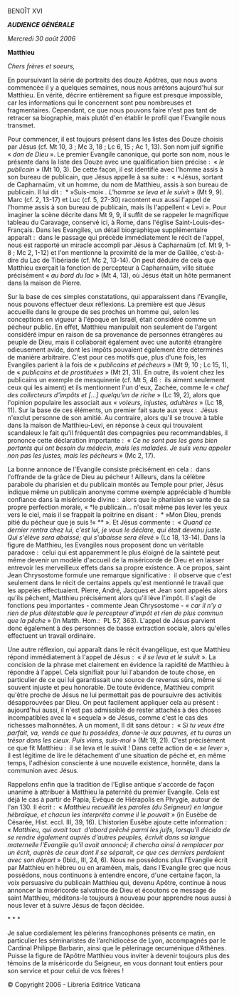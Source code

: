 BENOÎT XVI

***AUDIENCE GÉNÉRALE***

*Mercredi 30 août 2006*

**Matthieu**

*Chers frères et soeurs,*

En poursuivant la série de portraits des douze Apôtres, que nous avons commencée il y a quelques semaines, nous nous arrêtons aujourd'hui sur Matthieu. En vérité, décrire entièrement sa figure est presque impossible, car les informations qui le concernent sont peu nombreuses et fragmentaires. Cependant, ce que nous pouvons faire n'est pas tant de retracer sa biographie, mais plutôt d'en établir le profil que l'Evangile nous transmet.

Pour commencer, il est toujours présent dans les listes des Douze choisis par Jésus (cf. Mt 10, 3 ; Mc 3, 18 ; Lc 6, 15 ; Ac 1, 13). Son nom juif signifie « *don de Dieu* ». Le premier Evangile canonique, qui porte son nom, nous le présente dans la liste des Douze avec une qualification bien précise :  « *le publicain* » (Mt 10, 3). De cette façon, il est identifié avec l'homme assis à son bureau de publicain, que Jésus appelle à sa suite :  « *Jésus, sortant de Capharnaüm, vit un homme, du nom de Matthieu, assis à son bureau de publicain. Il lui dit :  * »Suis-moi« *. L'homme se leva et le suivit* » (Mt 9, 9). Marc (cf. 2, 13-17) et Luc (cf. 5, 27-30) racontent eux aussi l'appel de l'homme assis à son bureau de publicain, mais ils l'appellent « Levi ». Pour imaginer la scène décrite dans Mt 9, 9, il suffit de se rappeler le magnifique tableau du Caravage, conservé ici, à Rome, dans l'église Saint-Louis-des-Français. Dans les Evangiles, un détail biographique supplémentaire apparaît :  dans le passage qui précède immédiatement le récit de l'appel, nous est rapporté un miracle accompli par Jésus à Capharnaüm (cf. Mt 9, 1-8 ; Mc 2, 1-12) et l'on mentionne la proximité de la mer de Galilée, c'est-à-dire du Lac de Tibériade (cf. Mc 2, 13-14). On peut déduire de cela que Matthieu exerçait la fonction de percepteur à Capharnaüm, ville située précisément « *au bord du lac* » (Mt 4, 13), où Jésus était un hôte permanent dans la maison de Pierre.

Sur la base de ces simples constatations, qui apparaissent dans l'Evangile, nous pouvons effectuer deux réflexions. La première est que Jésus accueille dans le groupe de ses proches un homme qui, selon les conceptions en vigueur à l'époque en Israël, était considéré comme un pécheur public. En effet, Matthieu manipulait non seulement de l'argent considéré impur en raison de sa provenance de personnes étrangères au peuple de Dieu, mais il collaborait également avec une autorité étrangère odieusement avide, dont les impôts pouvaient également être déterminés de manière arbitraire. C'est pour ces motifs que, plus d'une fois, les Evangiles parlent à la fois de « *publicains et pécheurs* » (Mt 9, 10 ; Lc 15, 1), de « *publicains et de prostituées* » (Mt 21, 31). En outre, ils voient chez les publicains un exemple de mesquinerie (cf. Mt 5, 46 :  ils aiment seulement ceux qui les aiment) et ils mentionnent l'un d'eux, Zachée, comme le « *chef des collecteurs d'impôts et [...] quelqu'un de riche* » (Lc 19, 2), alors que l'opinion populaire les associait aux « *voleurs, injustes, adultères* » (Lc 18, 11). Sur la base de ces éléments, un premier fait saute aux yeux :  Jésus n'exclut personne de son amitié. Au contraire, alors qu'il se trouve à table dans la maison de Matthieu-Levi, en réponse à ceux qui trouvaient scandaleux le fait qu'il fréquentât des compagnies peu recommandables, il prononce cette déclaration importante :  « *Ce ne sont pas les gens bien portants qui ont besoin du médecin, mais les malades. Je suis venu appeler non pas les justes, mais les pécheurs* » (Mc 2, 17).

La bonne annonce de l'Evangile consiste précisément en cela :  dans l'offrande de la grâce de Dieu au pécheur ! Ailleurs, dans la célèbre parabole du pharisien et du publicain montés au Temple pour prier, Jésus indique même un publicain anonyme comme exemple appréciable d'humble confiance dans la miséricorde divine :  alors que le pharisien se vante de sa propre perfection morale, « *le publicain... n'osait même pas lever les yeux vers le ciel, mais il se frappait la poitrine en disant :  * »Mon Dieu, prends pitié du pécheur que je suis !« ** ». Et Jésus commente :  « *Quand ce dernier rentra chez lui, c'est lui, je vous le déclare, qui était devenu juste. Qui s'élève sera abaissé; qui s'abaisse sera élevé* » (Lc 18, 13-14). Dans la figure de Matthieu, les Evangiles nous proposent donc un véritable paradoxe :  celui qui est apparemment le plus éloigné de la sainteté peut même devenir un modèle d'accueil de la miséricorde de Dieu et en laisser entrevoir les merveilleux effets dans sa propre existence. A ce propos, saint Jean Chrysostome formule une remarque significative :  il observe que c'est seulement dans le récit de certains appels qu'est mentionné le travail que les appelés effectuaient. Pierre, André, Jacques et Jean sont appelés alors qu'ils pêchent, Matthieu précisément alors qu'il lève l'impôt. Il s'agit de fonctions peu importantes - commente Jean Chrysostome - « *car il n'y a rien de plus détestable que le percepteur d'impôt et rien de plus commun que la pêche* » (In Matth. Hom.:  PL 57, 363). L'appel de Jésus parvient donc également à des personnes de basse extraction sociale, alors qu'elles effectuent un travail ordinaire.

Une autre réflexion, qui apparaît dans le récit évangélique, est que Matthieu répond immédiatement à l'appel de Jésus :  « *il se leva et le suivit* ». La concision de la phrase met clairement en évidence la rapidité de Matthieu à répondre à l'appel. Cela signifiait pour lui l'abandon de toute chose, en particulier de ce qui lui garantissait une source de revenus sûrs, même si souvent injuste et peu honorable. De toute évidence, Matthieu comprit qu'être proche de Jésus ne lui permettait pas de poursuivre des activités désapprouvées par Dieu. On peut facilement appliquer cela au présent :  aujourd'hui aussi, il n'est pas admissible de rester attachés à des choses incompatibles avec la « sequela » de Jésus, comme c'est le cas des richesses malhonnêtes. A un moment, Il dit sans détour :  « *Si tu veux être parfait, va, vends ce que tu possèdes, donne-le aux pauvres, et tu auras un trésor dans les cieux. Puis viens, suis-moi* » (Mt 19, 21). C'est précisément ce que fit Matthieu :  il se leva et le suivit ! Dans cette action de « *se lever* », il est légitime de lire le détachement d'une situation de péché et, en même temps, l'adhésion consciente à une nouvelle existence, honnête, dans la communion avec Jésus.

Rappelons enfin que la tradition de l'Eglise antique s'accorde de façon unanime à attribuer à Matthieu la paternité du premier Evangile. Cela est déjà le cas à partir de Papia, Evêque de Hiérapolis en Phrygie, autour de l'an 130. Il écrit :  « *Matthieu recueillit les paroles (du Seigneur) en langue hébraïque, et chacun les interpréta comme il le pouvait* » (in Eusèbe de Césarée, Hist. eccl. III, 39, 16). L'historien Eusèbe ajoute cette information :  « *Matthieu, qui avait tout  d'abord prêché parmi les juifs, lorsqu'il décida de se rendre également auprès d'autres peuples, écrivit dans sa langue maternelle l'Evangile qu'il avait annoncé; il chercha ainsi à remplacer par un écrit, auprès de ceux dont il se séparait, ce que ces derniers perdaient avec son départ* » (Ibid., III, 24, 6). Nous ne possédons plus l'Evangile écrit par Matthieu en hébreu ou en araméen, mais, dans l'Evangile grec que nous possédons, nous continuons à entendre encore, d'une certaine façon, la voix persuasive du publicain Matthieu qui, devenu Apôtre, continue à nous annoncer la miséricorde salvatrice de Dieu et écoutons ce message de saint Matthieu, méditons-le toujours à nouveau pour apprendre nous aussi à nous lever et à suivre Jésus de façon décidée.

* * *

Je salue cordialement les pèlerins francophones présents ce matin, en particulier les séminaristes de l’archidiocèse de Lyon, accompagnés par le Cardinal Philippe Barbarin, ainsi que le pèlerinage œcuménique d’Athènes. Puisse la figure de l’Apôtre Matthieu vous inviter à devenir toujours plus des témoins de la miséricorde du Seigneur, en vous donnant tout entiers pour son service et pour celui de vos frères !

© Copyright 2006 - Libreria Editrice Vaticana